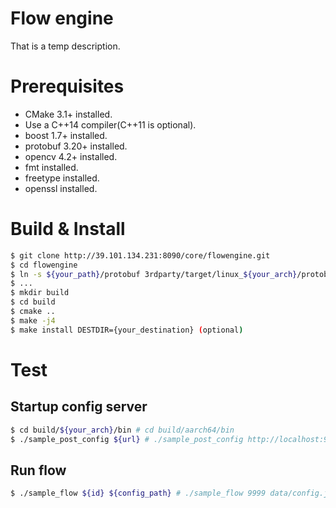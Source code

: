 # Flow engine

That is a temp description.

# Prerequisites
- CMake 3.1+ installed.
- Use a C++14 compiler(C++11 is optional).
- boost 1.7+ installed.
- protobuf 3.20+ installed.
- opencv 4.2+ installed.
- fmt installed.
- freetype installed.
- openssl installed.

# Build & Install
```bash
$ git clone http://39.101.134.231:8090/core/flowengine.git
$ cd flowengine
$ ln -s ${your_path}/protobuf 3rdparty/target/linux_${your_arch}/protobuf
$ ...
$ mkdir build
$ cd build
$ cmake ..
$ make -j4
$ make install DESTDIR={your_destination} (optional)
```
# Test
## Startup config server
  ```bash
  $ cd build/${your_arch}/bin # cd build/aarch64/bin
  $ ./sample_post_config ${url} # ./sample_post_config http://localhost:9400/abutment
  ```
## Run flow
  ```bash
  $ ./sample_flow ${id} ${config_path} # ./sample_flow 9999 data/config.json
  ```
  